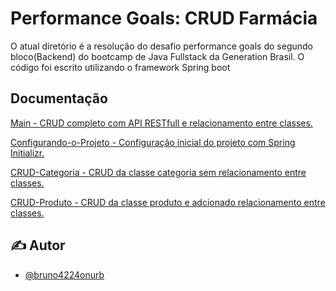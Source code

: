 
# Performance Goals: CRUD Farmácia

O atual diretório é a resolução do desafio performance goals do segundo bloco(Backend) do bootcamp de Java Fullstack da Generation Brasil. O código foi escrito utilizando o framework Spring boot


## Documentação
[Main - CRUD completo com API RESTfull e relacionamento entre classes.]()

[Configurando-o-Projeto - Configuração inicial do projeto com Spring Initializr.](https://github.com/bruno4224onurb/CRUD-Farmacia/tree/Configurando-o-projeto)

[CRUD-Categoria - CRUD da classe categoria sem relacionamento entre classes.](https://github.com/bruno4224onurb/CRUD-Farmacia/tree/CRUD-Categoria)

[CRUD-Produto - CRUD da classe produto e adcionado relacionamento entre classes.](https://github.com/bruno4224onurb/CRUD-Farmacia/tree/CRUD-Produto)


## ✍️ Autor

- [@bruno4224onurb](https://github.com/bruno4224onurb)
